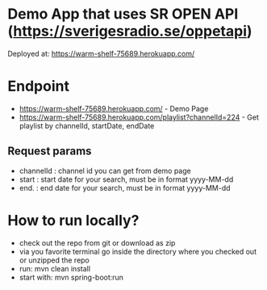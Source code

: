 # Demo App that uses SR OPEN API (https://sverigesradio.se/oppetapi)

Deployed at: https://warm-shelf-75689.herokuapp.com/

# Endpoint
* https://warm-shelf-75689.herokuapp.com/ - Demo Page
* https://warm-shelf-75689.herokuapp.com/playlist?channelId=224 - Get playlist by channelId, startDate, endDate

## Request params
- channelId : channel id you can get from demo page
- start : start date for your search, must be in format yyyy-MM-dd
- end. : end date for your search, must be in format yyyy-MM-dd


# How to run locally?

* check out the repo from git or download as zip
* via you favorite terminal go inside the directory where you checked out or unzipped the repo
* run: mvn clean install
* start with:  mvn spring-boot:run
